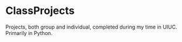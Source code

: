 # ClassProjects
Projects, both group and individual, completed during my time in UIUC. Primarily in Python.
